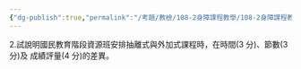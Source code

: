 ```yaml
---
{"dg-publish":true,"permalink":"/考題/教檢/108-2身障課程教學/108-2身障課程教學-第2大題第2題/","tags":["考題","題目","未完"]}
---
```


2.試說明國民教育階段資源班安排抽離式與外加式課程時，在時間(3 分)、節數(3 分)及
成績評量(4 分)的差異。
